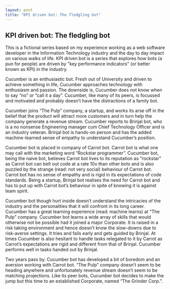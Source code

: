 ```yaml
---
layout: post
title: "KPI driven bot: The fledgling bot"
---
```


## KPI driven bot: The fledgling bot

This is a fictional series based on my experience working as a web software developer in the Information Technology industry and the day to day impact on various walks of life. KPI driven bot 
is a series that explores how bots (a pun for people) are driven by "key performance indicators" (or better known as KPI) in the industry.
<!--more-->

Cucumber is an enthusiastic bot. Fresh out of University and driven to achieve something in life, Cucumber approaches technology with enthusiasm and passion. The downside is, Cucumber does not know when to say “no” or “call it a day”. Cucumber, like many of its peers, is focussed and motivated and probably doesn’t have the distractions of a family bot.

Cucumber joins “The Pulp” company, a startup, and works its arse off in the belief that the product will attract more customers and in turn help the company generate a revenue stream. Cucumber reports to Brinjal bot, who is a no nonsense Engineering manager cum Chief Technology Officer and is an industry veteran. Brinjal bot is hands-on person and has the added machine-learned sense of empathy to understand Cucumber’s position.

Cucumber bot is placed in company of Carrot bot. Carrot bot is what one may call with the marketing word “Rockstar programmer”. Cucumber bot, being the naive bot, believes Carrot bot lives to its reputation as “rockstar” as Carrot bot can belt out code at a rate 10x than other bots and is also puzzled by the strange (read: not very social) behaviour of Carrot bot. Carrot bot has no sense of empathy and is rigid in its expectations of code standards. Being a startup, Brinjal bot realises the need for Carrot bot and has to put up with Carrot bot’s behaviour in spite of knowing it is against team spirit.

Cucumber bot though hurt inside doesn’t understand the intricacies of the industry and the personalities that it will confront in its long career. Cucumber has a great learning experience (read: machine learns) at “The Pulp” company. Cucumber bot learns a wide array of skills that would otherwise not be possible had it joined a major Corporate. It is raised in a risk taking environment and hence doesn’t know the slow-downs due to risk-averse settings. It tries and fails early and gets guided by Brinjal. At times Cucumber is also hesitant to handle tasks relegated to it by Carrot as Carrot’s expectations are rigid and different from that of Brinjal. Cucumber performs well in tasks handed out by Brinjal.

Two years pass by. Cucumber bot has developed a bit of boredom and an aversion working with Carrot bot. “The Pulp” company doesn’t seem to be heading anywhere and unfortunately revenue stream doesn’t seem to be matching projections. Like its peer bots, Cucumber bot decides to make the jump but this time to an established Corporate, named “The Grinder Corp.”.
